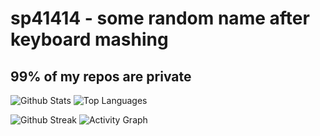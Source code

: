 # sp41414 - some random name after keyboard mashing
## 99% of my repos are private

![Github Stats](https://github-readme-stats.vercel.app/api?username=sp41414&show_icons=true&theme=dark)
![Top Languages](https://github-readme-stats.vercel.app/api/top-langs/?username=sp41414&layout=compact&theme=dark)

![Github Streak](https://streak-stats.demolab.com/?user=sp41414&theme=dark)
![Activity Graph](https://github-readme-activity-graph.vercel.app/graph?username=sp41414&theme=github-compact)

